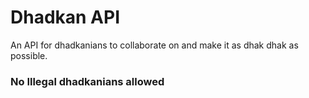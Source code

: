 # Dhadkan API

An API for dhadkanians to collaborate on and make it as dhak dhak as possible.

### No Illegal dhadkanians allowed